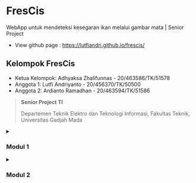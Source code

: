 # FresCis

WebApp untuk mendeteksi kesegaran ikan melalui gambar mata | Senior Project

- View github page : https://lutfiandri.github.io/frescis/

## Kelompok FresCis

- Ketua Kelompok: Adhyaksa Zhalifunnas - 20/463586/TK/51578
- Anggota 1: Lutfi Andriyanto - 20/456370/TK/50500
- Anggota 2: Ardianto Ramadhan - 20/463594/TK/51586

> **Senior Project TI**
>
> Departemen Teknik Elektro dan Teknologi Informasi, Fakultas Teknik, Universitas Gadjah Mada

<details markdown="1">
<summary><h3>Modul 1</h3></summary>

## Nama Produk

FresCis

## Jenis Produk

Software

## Latar Belakang

Kesegaran ikan merupakan hal yang penting diperhatikan bila ingin mengkonsumsinya.namun, tidak semua pembeli ikan di pasar mengetahui kesegaran ikan yang akan dibeli. Seringkali ikan yang dibeli tidak segar sehingga mempengaruhi rasa dari olahan ikan tersebut.

Perbedaan antara ikan segar dan tidak segar sebenarnya dapat diketahuidengan melihat beberapa bagian ikan, salah satunya adalah bagian mata. Mata ikan segarcenderung memiliki tampan yang jernih dan cerah, serta lebih menonjol. Sebaliknya,ikan yang tidak segar memiliki mata yang cenderung keruh, berwarna merah, dan cekungke dalam.

## Rumusan Permasalahan

Apa perbedaan mata ikan segar dan tidak segar?

## Ide Solusi

Sebuah aplikasi berbasis website yang berfungsi untuk mendeteksi kesegaran ikanmelalui gambar matanya.

| Fitur                  | Keterangan                                                                               |
| ---------------------- | ---------------------------------------------------------------------------------------- |
| Deteksi kesegaran ikan | Memprediksi kesegaran ikan menggunakan kamera berdasarkan mata ikan                      |
| Riwayat hasil deteksi  | Menyimpan hasil deteksi kesegaran ikan dan bisa dikelompokkan untuk memudahkan pencarian |
| Fishpedia              | Pengetahuan umum mengenai ikan-ikan yang dapat dikonsumsi                                |

## Analisis Kompetitor

### Kompetitor 1

| \*               | \*                                        |
| ---------------- | ----------------------------------------- |
| Nama             | Fishku                                    |
| Jenis kompetitor | Direct competitor                         |
| Jenis produk     | Aplikasi mobile                           |
| Target customer  | Pembeli dan penjual                       |
| Unique value     | Merupakan Top 16 Bangkit Capstone Project |

**Kelebihan**

- Memiliki Consumer App dan Seller App
- Memiliki fitur Freshness Detection

**Kelemahan**

- Berbasis mobile (perlu instalasi)

### Kompetitor 2

| \*               | \*                                |
| ---------------- | --------------------------------- |
| Nama             | SILLY FISH INDONESIA              |
| Jenis kompetitor | Indirect competitor               |
| Jenis produk     | Frozen seafood                    |
| Target customer  | Home cook dan Restoran (high-end) |
| Unique value     | Fully fledged company             |

**Kelebihan**

- Terdapat store untuk membeli ikan
- Recipe list
- Customer Service

**Kelemahan**

- Kepastian kesegaran ikan hanya daripihak Silly Fish
- Produk yang ada merupakan ikan beku

### Kompetitor 3

| \*               | \*                                                                                                                                 |
| ---------------- | ---------------------------------------------------------------------------------------------------------------------------------- |
| Nama             | eFresh (dari eFishery)                                                                                                             |
| Jenis kompetitor | Tertiary competitor                                                                                                                |
| Jenis produk     | Aplikasi online shop                                                                                                               |
| Target customer  | Pembeli                                                                                                                            |
| Unique value     | Merupakan startup yang berfokus pada bidang udang dan ikan konsumsi, jadi produkeFresh ini seharusnya bisa dipastikan kesegarannya |

**Kelebihan**

- Bisa membeli ikan yang segar secara daring melalui aplikasi

**Kelemahan**

- Kepastian kesegaran ikan hanya daripihak eFishery

</details>

<details markdown="1">
<summary><h3>Modul 2</h3></summary>

## Metodologi SDLC

Metode SDLC Waterfall

### Alasan SDLC

Karena metode waterfall memiliki proses pengerjaan yang terurut, sehingga proses pengerjaan dapat terjadwal dengan baik. Selain itu metode waterfall sangat cocok untuk sistem dengan kompleksitas yang rendah.

## Tujuan Produk

Untuk membantu para konsumen untuk memilih antara ikan segar dan tidak segar yang nantinya akan dibeli.

## Pengguna Potensial

Para pembeli dan konsumen ikan, terutama para pembeli yang kurang bisa membedakan antara ikan yang segar dan tidak segar.

## Use-case Diagram

![Use Case Diagram 1](/images/usecase-1.png)

![Use Case Diagram 2](/images/usecase-2.png)

## Functional Requirements

| FR                       | Deskripsi                                                                                                                                         |
| ------------------------ | ------------------------------------------------------------------------------------------------------------------------------------------------- |
| Login                    | Pengguna bisa melakukan login menggunakan akun google                                                                                             |
| Register                 | Pengguna bisa melakukan register menggunakan akun google.                                                                                         |
| Logout                   | Pengguna bisa melakukan logout                                                                                                                    |
| Prediksi kesegaran ikan  | Pengguna bisa melakukan prediksi kesegaran ikan dengan mengambil gambar mata ikan melalui website (website akan dioptimasi untuk tampilan mobile) |
| Melihat history prediksi | Pengguna yang telah login bisa melihat daftar prediksi yang pernah ia lakukan. Akan ada filtering dan grouping berdasar hari di fitur ini         |
| Melihat informasi ikan   | Pengguna bisa melihat informasi-informasi ikan secara umum (untuk bacaan saja)                                                                    |

## Entity Relationship Diagram

![ERD 1](/images/erd-1.png)

- Catatan: meskipun kami menggunakan ERD. Namun, untuk implementasinya, bisa saja kami akan menggunakan non-relational database karena belum ada pertimbangan database yang digunakan untuk saat ini.

## Low-Fidelity Wireframe

![LoFi 1](/images/lofi-1.png)
![LoFi 2](/images/lofi-2.png)

## Gantt-Chart

![Gantt Chart 1](/images/ganttchart-1.png)

</details>
